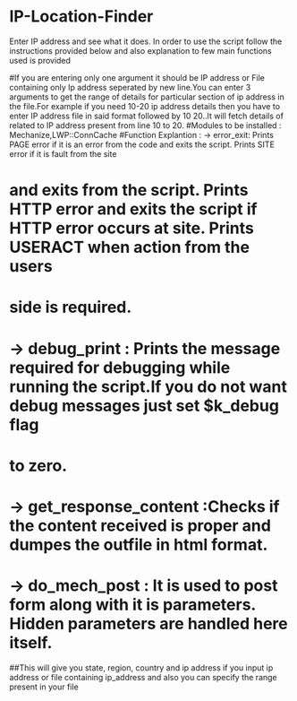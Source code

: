 IP-Location-Finder
==================

Enter IP address and see what it does. In order to use the script follow the instructions provided below and also explanation to few main functions used is provided

#If you are entering only one argument it should be IP address or File containing only Ip address seperated by new line.You can enter 3 arguments to get the range of details for particular section of ip address in the file.For example if you need 10-20 ip address details then you have to enter IP address file in said format followed by 10 20..It will fetch details of related to IP address present from line 10 to 20.
#Modules to be installed : Mechanize,LWP::ConnCache
#Function Explantion : -> error_exit: Prints PAGE error if it is an error from the code and exits the script. Prints SITE error if it is fault from the site 
#                         and exits from the script. Prints HTTP error and exits the script if HTTP error occurs at site. Prints USERACT when action from the users
#                         side is required.
#                      -> debug_print : Prints the message required for debugging while running the script.If you do not want debug messages just set $k_debug flag
#                         to zero.
#                      -> get_response_content :Checks if the content received is proper and dumpes the outfile in html format. 
#                      -> do_mech_post : It is used to post form along with it is parameters. Hidden parameters are handled here itself.
##This will give you state, region, country and ip address if you input ip address or file containing ip_address and also you can specify the range present in your file
